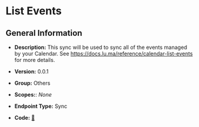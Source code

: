 # List Events

## General Information

- **Description:** This sync will be used to sync all of the events managed by your Calendar. See https://docs.lu.ma/reference/calendar-list-events for more details.

- **Version:** 0.0.1
- **Group:** Others
- **Scopes:**: _None_
- **Endpoint Type:** Sync
- **Code:** [🔗](https://github.com/NangoHQ/integration-templates/tree/main/integrations/luma/syncs/list-events.ts)
